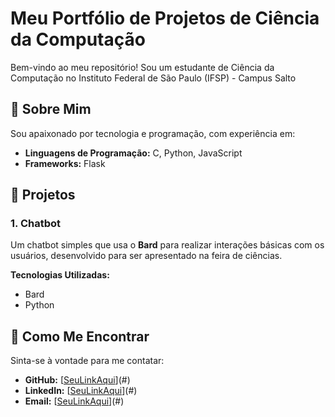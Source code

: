 # Meu Portfólio de Projetos de Ciência da Computação

Bem-vindo ao meu repositório! Sou um estudante de Ciência da Computação no Instituto Federal de São Paulo (IFSP) - Campus Salto

## 👋 Sobre Mim

Sou apaixonado por tecnologia e programação, com experiência em:
- **Linguagens de Programação:** C, Python, JavaScript
- **Frameworks:** Flask

## 📕 Projetos

### 1. Chatbot
Um chatbot simples que usa o **Bard** para realizar interações básicas com os usuários, desenvolvido para ser apresentado na feira de ciências.

**Tecnologias Utilizadas:**
- Bard
- Python

## 📩 Como Me Encontrar

Sinta-se à vontade para me contatar:
- **GitHub:** [[SeuLinkAqui](https://github.com/pedruxo)](#)
- **LinkedIn:** [[SeuLinkAqui](https://www.linkedin.com/in/pedro-fukuya-ohno-4219b5267/)](#)
- **Email:** [[SeuLinkAqui](pedro.fukuya@gmail.com)](#)
